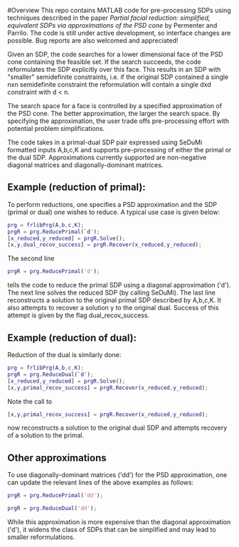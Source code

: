 #Overview
This repo contains MATLAB code for pre-processing SDPs using techniques described in the paper *Partial facial reduction: simplified, equivalent SDPs via approximations of the PSD cone* by Permenter and Parrilo.  The code is still under active development, so interface changes are possible.  Bug reports are also welcomed and appreciated!

Given an SDP, the code searches for a lower dimensional face of the PSD cone containing the feasible set. If the search succeeds, the code reformulates the SDP explicitly over this face. This results in an SDP with "smaller" semidefinite constraints, i.e. if the original SDP contained a single nxn semidefinite constraint the reformulation will contain a single dxd constraint with d < n.

The search space for a face is controlled by a specified approximation of the PSD cone.   The better approximation, the
larger the search space.  By specifying the approximation, the user trade offs pre-processing effort with potential problem simplifications.

The code takes in a primal-dual SDP pair expressed using  SeDuMi formatted inputs A,b,c,K and supports pre-processing of  either the primal or the dual SDP. Approximations currently supported are non-negative diagonal matrices and diagonally-dominant matrices.


## Example (reduction of primal):
To perform reductions, one specifies a  PSD approximation and the SDP (primal or dual) one wishes to reduce. A typical use case is given below:
```Matlab
prg = frlibPrg(A,b,c,K);
prgR = prg.ReducePrimal(`d');
[x_reduced,y_reduced] = prgR.Solve();
[x,y,dual_recov_success] = prgR.Recover(x_reduced,y_reduced);

```
The second line 
```Matlab
prgR = prg.ReducePrimal('d');
```
tells the code to reduce the primal SDP using a diagonal approximation ('d').  The next line solves the reduced SDP (by calling SeDuMi).  The last line reconstructs a solution to the original primal SDP described by A,b,c,K.  It also attempts to recover a solution y to the original dual.  Success
of this attempt is given by the flag dual_recov_success.


## Example (reduction of dual):
Reduction of the dual is similarly done:

```Matlab
prg = frlibPrg(A,b,c,K);
prgR = prg.ReduceDual(`d');
[x_reduced,y_reduced] = prgR.Solve();
[x,y,primal_recov_success] = prgR.Recover(x_reduced,y_reduced);
```
Note the call to 
```Matlab
[x,y,primal_recov_success] = prgR.Recover(x_reduced,y_reduced);
```
now reconstructs a solution to the original dual SDP and attempts recovery of a solution to the primal.


## Other approximations
To use diagonally-dominant matrices ('dd') for the PSD approximation, one can update the relevant lines of the above  examples as follows:

```Matlab
prgR = prg.ReducePrimal('dd');
```
```Matlab
prgR = prg.ReduceDual('dd');
```
While this approximation is more expensive than the diagonal approximation ('d'), it widens the class of SDPs that can be simplified and may lead to smaller reformulations.
